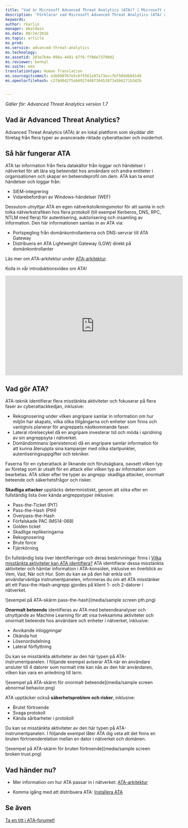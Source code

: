 ```yaml
---
title: "Vad är Microsoft Advanced Threat Analytics (ATA)? | Microsoft ATA"
description: "Förklarar vad Microsoft Advanced Threat Analytics (ATA) är och vilka typer av misstänkta aktiviteter det kan upptäcka"
keywords: 
author: rkarlin
manager: mbaldwin
ms.date: 08/24/2016
ms.topic: article
ms.prod: 
ms.service: advanced-threat-analytics
ms.technology: 
ms.assetid: 283e7b4e-996a-4491-b7f6-ff06e73790d2
ms.reviewer: bennyl
ms.suite: ems
translationtype: Human Translation
ms.sourcegitcommit: e3b690767e5c6f5561a97a73eccfbf50ddb04148
ms.openlocfilehash: c2f8d642f5ab0927448730453873a5b6271b3d2b


---
```


*Gäller för: Advanced Threat Analytics version 1.7*


## Vad är Advanced Threat Analytics?
Advanced Threat Analytics (ATA) är en lokal plattform som skyddar ditt företag från flera typer av avancerade riktade cyberattacker och insiderhot.

## Så här fungerar ATA
ATA tar information från flera datakällor från loggar och händelser i nätverket för att lära sig beteendet hos användare och andra entiteter i organisationen och skapar en beteendeprofil om dem.
ATA kan ta emot händelser och loggar från:

-   SIEM-integrering
-   Vidarebefordran av Windows-händelser (WEF)

Dessutom utnyttjar ATA en egen nätverkstolkningsmotor för att samla in och tolka nätverkstrafiken hos flera protokoll (till exempel Kerberos, DNS, RPC, NTLM med flera) för autentisering, auktorisering och insamling av information. Den här informationen samlas in av ATA via:

-   Portspegling från domänkontrollanterna och DNS-servrar till ATA Gateway
-   Distribuera en ATA Lightweight Gateway (LGW) direkt på domänkontrollanter

Läs mer om ATA-arkitektur under [ATA-arkitektur](/advanced-threat-analytics/plan-design/ata-architecture).

Kolla in vår introduktionsvideo om ATA!
<iframe width="560" height="315" src="https://www.youtube.com/embed/0nA9FeTRZFw" frameborder="0" allowfullscreen></iframe>

## Vad gör ATA?

ATA-teknik identifierar flera misstänkta aktiviteter och fokuserar på flera faser av cyberattackkedjan, inklusive:

-   Rekognosering under vilken angripare samlar in information om hur miljön har skapats, vilka olika tillgångarna och enheter som finns och vanligtvis planerar för angreppets nästkommande faser.
-   Lateral rörelsecykel då en angripare investerar tid och möda i spridning av sin angreppsyta i nätverket.
-   Domändominans (persistence) då en angripare samlar information för att kunna återuppta sina kampanjer med olika startpunkter, autentiseringsuppgifter och tekniker. 

Faserna för en cyberattack är liknande och förutsägbara, oavsett vilken typ av företag som är utsatt för en attack eller vilken typ av information som bearbetas.
ATA söker efter tre typer av angrepp: skadliga attacker, onormalt beteende och säkerhetsfrågor och risker.

**Skadliga attacker** upptäcks deterministiskt, genom att söka efter en fullständig lista över kända angreppstyper inklusive:

-   Pass-the-Ticket (PtT)
-   Pass-the-Hash (PtH)
-   Overpass-the-Hash
-   Förfalskade PAC (MS14-068)
-   Golden ticket
-   Skadliga replikeringarna
-   Rekognosering
-   Brute force
-   Fjärrkörning

En fullständig lista över identifieringar och deras beskrivningar finns i [Vilka misstänkta aktiviteter kan ATA identifiera?](ata-threats.md)
ATA identifierar dessa misstänkta aktiviteter och hämtar information i ATA-konsolen, inklusive en överblick av Vem, Vad, När och Hur. Som du kan se på den här enkla och användarvänliga instrumentpanelen, informeras du om att ATA misstänker att ett Pass-the-Hash-angrepp gjordes på klient 1- och 2-datorer i nätverket.

 ![exempel på ATA-skärm pass-the-hash](media/sample screen pth.png)

**Onormalt beteende** identifieras av ATA med beteendeanalyser och utnyttjande av Machine Learning för att visa tveksamma aktiviteter och onormalt beteende hos användare och enheter i nätverket, inklusive:

-   Avvikande inloggningar
-   Okända hot
-   Lösenordsdelning
-   Lateral förflyttning


Du kan se misstänkta aktiviteter av den här typen på ATA-instrumentpanelen. I följande exempel aviserar ATA när en användare ansluter till 4 datorer som normalt inte kan nås av den här användaren, vilken kan vara en anledning till larm.

 ![exempel på ATA-skärm för onormalt beteende](media/sample screen abnormal behavior.png) 

ATA upptäcker också **säkerhetsproblem och risker**, inklusive:

-   Brutet förtroende
-   Svaga protokoll
-   Kända sårbarheter i protokoll

Du kan se misstänkta aktiviteter av den här typen på ATA-instrumentpanelen. I följande exempel låter ATA dig veta att det finns en bruten förtroenderelation mellan en dator i nätverket och domänen.

  ![exempel på ATA-skärm för bruten förtroende](media/sample screen broken trust.png)


## Vad händer nu?

-   Mer information om hur ATA passar in i nätverket: [ATA-arkitektur](/advanced-threat-analytics/plan-design/ata-architecture)

-   Komma igång med att distribuera ATA: [Installera ATA](/advanced-threat-analytics/deploy-use/install-ata)

## Se även
[Ta en titt i ATA-forumet!](https://social.technet.microsoft.com/Forums/security/home?forum=mata)



<!--HONumber=Aug16_HO5-->


